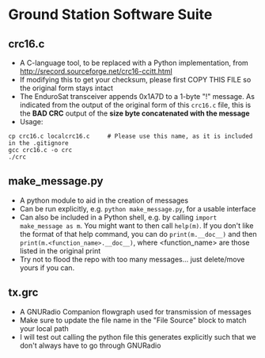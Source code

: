 # Ground Station Software Suite

## crc16.c
* A C-language tool, to be replaced with a Python implementation, from http://srecord.sourceforge.net/crc16-ccitt.html
* If modifying this to get your checksum, please first COPY THIS FILE so the original form stays intact
* The EnduroSat transceiver appends 0x1A7D to a 1-byte "!" message. As indicated from the output of the original form of this `crc16.c` file, this is the **BAD CRC** output of the **size byte concatenated with the message**
* Usage:
```
cp crc16.c localcrc16.c     # Please use this name, as it is included in the .gitignore
gcc crc16.c -o crc
./crc
```

## make_message.py
* A python module to aid in the creation of messages
* Can be run explicitly, e.g. `python make_message.py`, for a usable interface
* Can also be included in a Python shell, e.g. by calling `import make_message as m`. You might want to then call `help(m)`. If you don't like the format of that help command, you can do `print(m.__doc__)` and then `print(m.<function_name>.__doc__)`, where <function_name> are those listed in the original print
* Try not to flood the repo with too many messages... just delete/move yours if you can.

## tx.grc
* A GNURadio Companion flowgraph used for transmission of messages
* Make sure to update the file name in the "File Source" block to match your local path
* I will test out calling the python file this generates explicitly such that we don't always have to go through GNURadio
